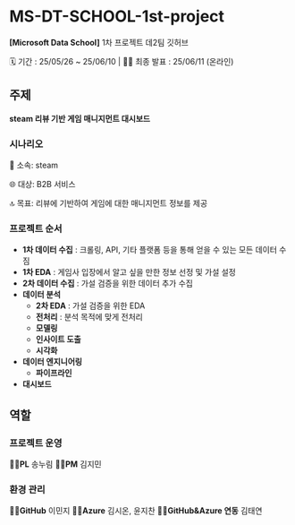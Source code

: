 # MS-DT-SCHOOL-1st-project
**[Microsoft Data School]**
1차 프로젝트 데2팀 깃허브

🗓️ 기간 : 25/05/26 ~ 25/06/10 | 🧑‍🏫 최종 발표 : 25/06/11 (온라인)

## 주제
**steam 리뷰 기반 게임 매니지먼트 대시보드**

### 시나리오
🏢 소속: steam

🌐 대상: B2B 서비스

🔝 목표: 리뷰에 기반하여 게임에 대한 매니지먼트 정보를 제공

### 프로젝트 순서
* **1차 데이터 수집** : 크롤링, API, 기타 플랫폼 등을 통해 얻을 수 있는 모든 데이터 수짐
* **1차 EDA** : 게임사 입장에서 알고 싶을 만한 정보 선정 및 가설 설정
* **2차 데이터 수집** : 가설 검증을 위한 데이터 추가 수집
* **데이터 분석**
  * **2차 EDA** : 가설 검증을 위한 EDA
  * **전처리** : 분석 목적에 맞게 전처리
  * **모델링**
  * **인사이트 도출**
  * **시각화**
* **데이터 엔지니어링**
  * **파이프라인**
* **대시보드**

## 역할
### 프로젝트 운영
👩‍🎓**PL** 송누림
👨‍🎓**PM** 김지민

### 환경 관리
👩‍💻**GitHub** 이민지
👨‍💻**Azure** 김시온, 윤지찬
👩‍💻**GitHub&Azure 연동** 김태연
